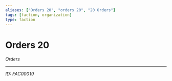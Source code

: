 ```yaml
---
aliases: ["Orders 20", "orders 20", "20 Orders"]
tags: [faction, organization]
type: faction
---
```


# Orders 20

*Orders*

---
*ID: FAC00019*